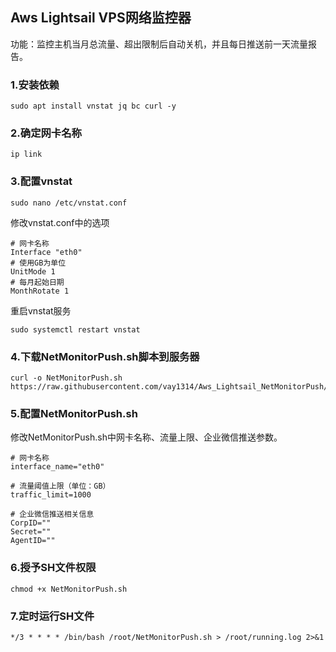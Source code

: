 ## Aws Lightsail VPS网络监控器

功能：监控主机当月总流量、超出限制后自动关机，并且每日推送前一天流量报告。

### 1.安装依赖

```shell
sudo apt install vnstat jq bc curl -y
```

### 2.确定网卡名称

```shell
ip link
```

### 3.配置vnstat

```shell
sudo nano /etc/vnstat.conf
```

修改vnstat.conf中的选项

```shell
# 网卡名称
Interface "eth0"
# 使用GB为单位
UnitMode 1
# 每月起始日期
MonthRotate 1
```

重启vnstat服务

```shell
sudo systemctl restart vnstat
```

### 4.下载NetMonitorPush.sh脚本到服务器

```shell
curl -o NetMonitorPush.sh https://raw.githubusercontent.com/vay1314/Aws_Lightsail_NetMonitorPush/refs/heads/main/NetMonitorPush.sh
```

### 5.配置NetMonitorPush.sh

修改NetMonitorPush.sh中网卡名称、流量上限、企业微信推送参数。

```shell
# 网卡名称
interface_name="eth0"

# 流量阈值上限（单位：GB）
traffic_limit=1000

# 企业微信推送相关信息
CorpID=""
Secret=""
AgentID=""
```

### 6.授予SH文件权限

```shell
chmod +x NetMonitorPush.sh
```

### 7.定时运行SH文件

```shell
*/3 * * * * /bin/bash /root/NetMonitorPush.sh > /root/running.log 2>&1
```
